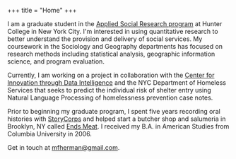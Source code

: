 +++
title = "Home"
+++

I am a graduate student in the [Applied Social Research program](http://www.hunter.cuny.edu/sociology/graduate/graduate-program-in-applied-social-research") at Hunter College in New York City. I'm interested in using quantitative research to better understand the provision and delivery of social services. My coursework in the Sociology and Geography departments has focused on research methods including statistical analysis, geographic information science, and program evaluation.

Currently, I am working on a project in collaboration with the [Center for Innovation through Data Intelligence](http://www1.nyc.gov/site/cidi/about/about.page) and the NYC Department of Homeless Services that seeks to predict the individual risk of shelter entry using Natural Language Processing of homelessness prevention case notes.

Prior to beginning my graduate program, I spent five years recording oral histories with [StoryCorps](https://storycorps.org/) and helped start a butcher shop and salumeria in Brooklyn, NY called [Ends Meat](https://www.endsmeatnyc.com/). I received my B.A. in American Studies from Columbia University in 2006.

Get in touch at [mfherman@gmail.com](mailto:mfherman@gmail.com).